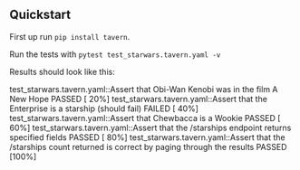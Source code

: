Quickstart
----------

First up run ``pip install tavern``.

Run the tests with ``pytest test_starwars.tavern.yaml -v``

Results should look like this: 

test_starwars.tavern.yaml::Assert that Obi-Wan Kenobi was in the film A New Hope PASSED [ 20%]
test_starwars.tavern.yaml::Assert that the Enterprise is a starship (should fail) FAILED [ 40%]
test_starwars.tavern.yaml::Assert that Chewbacca is a Wookie PASSED      [ 60%]
test_starwars.tavern.yaml::Assert that the /starships endpoint returns specified fields PASSED [ 80%]
test_starwars.tavern.yaml::Assert that the /starships count returned is correct by paging through the results PASSED [100%]

